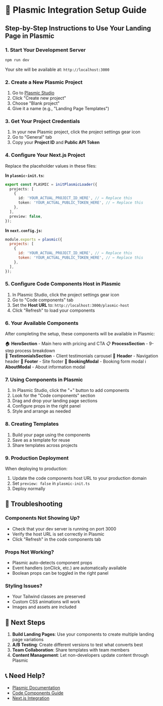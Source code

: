 # 🎨 Plasmic Integration Setup Guide

## Step-by-Step Instructions to Use Your Landing Page in Plasmic

### 1. Start Your Development Server
```bash
npm run dev
```
Your site will be available at: `http://localhost:3000`

### 2. Create a New Plasmic Project
1. Go to [Plasmic Studio](https://studio.plasmic.app)
2. Click "Create new project"
3. Choose "Blank project"
4. Give it a name (e.g., "Landing Page Templates")

### 3. Get Your Project Credentials
1. In your new Plasmic project, click the project settings gear icon
2. Go to "General" tab
3. Copy your **Project ID** and **Public API Token**

### 4. Configure Your Next.js Project
Replace the placeholder values in these files:

**In `plasmic-init.ts`:**
```typescript
export const PLASMIC = initPlasmicLoader({
  projects: [
    {
      id: 'YOUR_ACTUAL_PROJECT_ID_HERE', // ← Replace this
      token: 'YOUR_ACTUAL_PUBLIC_TOKEN_HERE', // ← Replace this
    },
  ],
  preview: false,
});
```

**In `next.config.js`:**
```javascript
module.exports = plasmic({
  projects: [
    {
      id: 'YOUR_ACTUAL_PROJECT_ID_HERE', // ← Replace this
      token: 'YOUR_ACTUAL_PUBLIC_TOKEN_HERE', // ← Replace this
    },
  ],
});
```

### 5. Configure Code Components Host in Plasmic
1. In Plasmic Studio, click the project settings gear icon
2. Go to "Code components" tab
3. Set the **Host URL** to: `http://localhost:3000/plasmic-host`
4. Click "Refresh" to load your components

### 6. Your Available Components
After completing the setup, these components will be available in Plasmic:

🏠 **HeroSection** - Main hero with pricing and CTA
📋 **ProcessSection** - 9-step process breakdown  
💬 **TestimonialsSection** - Client testimonials carousel
🔗 **Header** - Navigation header
👣 **Footer** - Site footer
📱 **BookingModal** - Booking form modal
ℹ️ **AboutModal** - About information modal

### 7. Using Components in Plasmic
1. In Plasmic Studio, click the "+" button to add components
2. Look for the "Code components" section
3. Drag and drop your landing page sections
4. Configure props in the right panel
5. Style and arrange as needed

### 8. Creating Templates
1. Build your page using the components
2. Save as a template for reuse
3. Share templates across projects

### 9. Production Deployment
When deploying to production:
1. Update the code components host URL to your production domain
2. Set `preview: false` in `plasmic-init.ts`
3. Deploy normally

## 🔧 Troubleshooting

### Components Not Showing Up?
- Check that your dev server is running on port 3000
- Verify the host URL is set correctly in Plasmic
- Click "Refresh" in the code components tab

### Props Not Working?
- Plasmic auto-detects component props
- Event handlers (onClick, etc.) are automatically available
- Boolean props can be toggled in the right panel

### Styling Issues?
- Your Tailwind classes are preserved
- Custom CSS animations will work
- Images and assets are included

## 🚀 Next Steps

1. **Build Landing Pages**: Use your components to create multiple landing page variations
2. **A/B Testing**: Create different versions to test what converts best  
3. **Team Collaboration**: Share templates with team members
4. **Content Management**: Let non-developers update content through Plasmic

## 📞 Need Help?
- [Plasmic Documentation](https://docs.plasmic.app/)
- [Code Components Guide](https://docs.plasmic.app/learn/code-components-ref/)
- [Next.js Integration](https://docs.plasmic.app/learn/nextjs-quickstart/) 